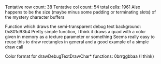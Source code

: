 Tentative row count: 38
Tentative col count: 54
total cells: 1961
  Also happens to be the size (maybe minus some padding or terminating slots) of the mystery character buffers

Function which draws the semi-transparent debug text background: 0x801d93b4
  Pretty simple function, I think it draws a quad with a color given in memory as a texture parameter or something
  Seems really easy to reuse this to draw rectangles in general and a good example of a simple draw call

Color format for drawDebugTextDrawChar\* functions: 0brrggbbaa (I think)
